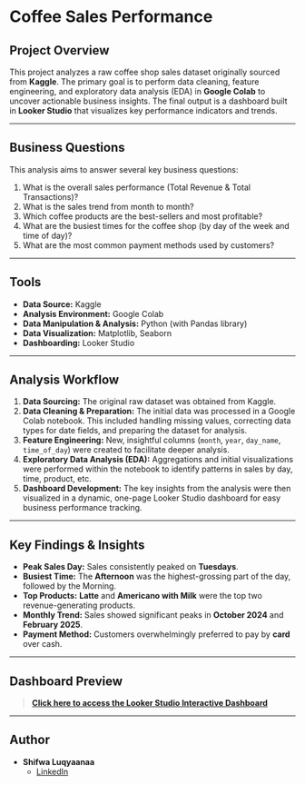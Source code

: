 # Coffee Sales Performance

## Project Overview
This project analyzes a raw coffee shop sales dataset originally sourced from **Kaggle**. The primary goal is to perform data cleaning, feature engineering, and exploratory data analysis (EDA) in **Google Colab** to uncover actionable business insights. The final output is a dashboard built in **Looker Studio** that visualizes key performance indicators and trends.

---

## Business Questions
This analysis aims to answer several key business questions:
1.  What is the overall sales performance (Total Revenue & Total Transactions)?
2.  What is the sales trend from month to month?
3.  Which coffee products are the best-sellers and most profitable?
4.  What are the busiest times for the coffee shop (by day of the week and time of day)?
5.  What are the most common payment methods used by customers?

---

## Tools
* **Data Source:** Kaggle
* **Analysis Environment:** Google Colab 
* **Data Manipulation & Analysis:** Python (with Pandas library)
* **Data Visualization:** Matplotlib, Seaborn
* **Dashboarding:** Looker Studio

---

## Analysis Workflow
1.  **Data Sourcing:** The original raw dataset was obtained from Kaggle.
2.  **Data Cleaning & Preparation:** The initial data was processed in a Google Colab notebook. This included handling missing values, correcting data types for date fields, and preparing the dataset for analysis.
3.  **Feature Engineering:** New, insightful columns (`month`, `year`, `day_name`, `time_of_day`) were created to facilitate deeper analysis.
4.  **Exploratory Data Analysis (EDA):** Aggregations and initial visualizations were performed within the notebook to identify patterns in sales by day, time, product, etc.
5.  **Dashboard Development:** The key insights from the analysis were then visualized in a dynamic, one-page Looker Studio dashboard for easy business performance tracking.

---

## Key Findings & Insights
* **Peak Sales Day:** Sales consistently peaked on **Tuesdays**.
* **Busiest Time:** The **Afternoon** was the highest-grossing part of the day, followed by the Morning.
* **Top Products:** **Latte** and **Americano with Milk** were the top two revenue-generating products.
* **Monthly Trend:** Sales showed significant peaks in **October 2024** and **February 2025**.
* **Payment Method:** Customers overwhelmingly preferred to pay by **card** over cash.

---
## Dashboard Preview
> **[Click here to access the Looker Studio Interactive Dashboard](https://lookerstudio.google.com/s/lZLXZbbVFG0)**
---
##  Author
  * **Shifwa Luqyaanaa**
      * [LinkedIn](https://www.linkedin.com/in/shifwa-luqyaanaa/)
